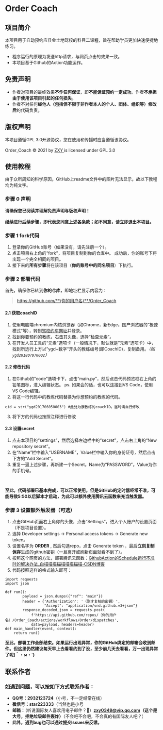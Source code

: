 # Order Coach

## 项目简介

本项目用于自动预约应县金土地驾校的科目二课程，旨在帮助学员更加快速便捷地练习。

* 程序运行的原理为发送http请求，与网页点击的效果一致。
* 本项目基于Github的Action功能运作。

## 免责声明

* 作者对项目的最终效果**不作任何保证**，即**不能保证预约一定成功**。作者**不承担由于使用该项目引起的任何损失**。
* 作者不对任何**经他人（包括但不限于非作者本人的个人、团体、组织等）修改后**的代码负责。

## 版权声明

本项目遵循GPL 3.0开源协议，您在使用和传播时应当遵循该协议。<br></br>
Order_Coach © 2021 by [ZXY ](https://github.com/zhao0349)is licensed under GPL 3.0

## 使用教程

由于众所周知的科学原因，GitHub上readme文件中的图片无法显示，故以下教程均为纯文字。

### 步骤 0  声明

**请确保您已阅读并理解免责声明与版权声明！<br></br>
继续进行后续步骤，即代表您同意上述各条款；如不同意，请立即退出本项目。**

### 步骤 1  fork代码

1. 登录你的GitHub账号（如果没有，请先注册一个）。
2. 点击项目右上角的“fork”，将项目复制到你的仓库中。
   成功后，你的账号下将出现一个完全相同的项目。
3. 接下来的**所有步骤**将在该项目（**你的账号中的同名项目**）下执行。

### 步骤 2  部署代码

首先，确保你已转到**你的仓库**，即地址栏显示内容为：

> https://github.com/**(你的用户名)**/Order_Coach

#### 2.1 获取coachID

1. 使用电脑端chromium内核浏览器（如Chrome，新Edge，国产浏览器的“极速模式”等），转到[驾校约车网址](http://yyyxjtdjx.ay001.net/Login.htm)并登录。
2. 找到你要预约的教练，右击其头像，选择“检查元素”。
3. 在开发人员工具的“元素”选项卡（一般情况下，默认就是”元素“选项卡）中，找到所选行上方以”ygd+数字“开头的教练编号(即CoachID)，复制备用。*（如`ygd201807070002`）*

#### 2.2 修改代码

1. 在Github的“code”选项卡下，点击“main.py”，然后点击代码预览框右上角的铅笔图标，进入编辑状态。
     ps. 如果会的话，也可以连接到VS Code，使用VS Code编辑。
2. 将这一行代码中的教练代码替换为你想预约的教练的代码。

```
cid = str("ygd201706050003") #此处为康教练的coachID，届时请自行修改
```

3. 将下方的代码也按照注释进行修改

#### 2.3 设置secret

1. 点击本项目的“settings”，然后选择左边栏中的“secret”，点击右上角的“New repository secret”。
2. 在“Name”栏中输入“USERNAME”，Value栏中输入你的身份证号，然后点击下方的“Add Secret”。
3. 重复一遍上述步骤，再新建一个Secret，Name为“PASSWORD”，Value为你的手机号。

<br/>

**至此，代码部署已基本完成，可以正常使用。但是GitHub的定时器经常不准，可能导致5:50以后脚本才启动，为此可以额外使用腾讯云函数来充当触发器。**

### 步骤 3 设置额外触发器（可选）

1. 点击GitHub页面右上角你的头像，点击“Settings”，进入个人账户的设置页面（不是项目设置）。
2. 选择 Developer settings -> Personal access tokens -> Generate new token。
3. 设置名字为 **ORDER** , 然后勾选repo，点击 Generate token ，最后**立刻复制保存**生成的github密钥（一旦离开或刷新页面就看不到了）。
4. 按照这个网页的方法，部署腾讯云函数：[GithubAction的Schedule运行不准时的解决办法_白描描描描描描描描描-CSDN博客](https://blog.csdn.net/l1937gzjlzy/article/details/117753465)
5. 代码按照这样的格式输入即可：

```
import requests
import json

def run():
        payload = json.dumps({"ref": "main"})
        header = {'Authorization': '（刚才复制的密钥）',
                  "Accept": "application/vnd.github.v3+json"}
        response_decoded_json = requests.post(
            f'https://api.github.com/repos/（你的用户名）/Order_Coach/actions/workflows/Order/dispatches',
            data=payload, headers=header)
def main_handler(event, context):
    return run()
```

**至此，部署工作全部结束。如果运行出现异常，你的GitHub绑定的邮箱会收到邮件。但这里仍然建议每天早上去看看约到了没，至少前几天去看看，万一出现异常了呢(｀・ω・´)**

## 联系作者

### 如遇到问题，可以按如下方式联系作者：

* **QQ号：2932123724**（小号，不一定经常在线）
* **微信号：star223333**（当然也是小号
* **邮箱：**（听说国际友人喜欢用电子邮件？🤔）**zxy0349@vip.qq.com（这个是大号，拒绝垃圾邮件轰炸）**（不会吧不会吧，不会真的有国际友人吧？）
* **此外，遇到bug也可以通过提交Issues来反馈。**
